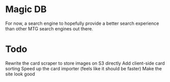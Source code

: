 Magic DB
========

For now, a search engine to hopefully provide a better search experience than other MTG search engines out there.

Todo
========
Rewrite the card scraper to store images on S3 directly
Add client-side card sorting
Speed up the card importer (feels like it should be faster)
Make the site look good